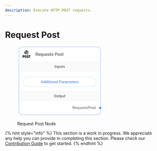 ```yaml
---
description: Execute HTTP POST requests.
---
```


# Request Post

<figure><img src="/assets/up-010.png" alt="" width="280"><figcaption><p>Request Post Node</p></figcaption></figure>

{% hint style="info" %}
This section is a work in progress. We appreciate any help you can provide in completing this section. Please check our [Contribution Guide](broken-reference) to get started.
{% endhint %}
